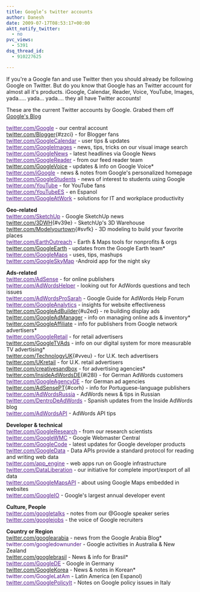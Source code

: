 ```yaml
---
title: Google’s twitter accounts
author: Danesh
date: 2009-07-17T08:53:17+00:00
aktt_notify_twitter:
  - no
pvc_views:
  - 5391
dsq_thread_id:
  - 910227625

---
```

If you're a Google fan and use Twitter then you should already be following Google on Twitter. But do you know that Google has an Twitter account for almost all it's products. iGoogle, Calendar, Reader, Voice, YouTube, Images, yada&#8230;.. yada&#8230; yada&#8230;. they all have Twitter accounts!

These are the current Twitter accounts by Google. Grabed them off [Google's Blog][1]

<a id="ya_." style="color: #551a8b;" title="twitter.com/google" href="http://twitter.com/google">twitter.com/Google</a> - our central account  
[twitter.com/Blogger][2]{#zzci} - for Blogger fans  
<a id="cebx" style="color: #551a8b;" title="twitter.com/googlecalendar" href="http://twitter.com/googlecalendar">twitter.com/GoogleCalendar</a> - user tips & updates  
<a id="jgv4" style="color: #551a8b;" title="twitter.com/googleimages" href="http://twitter.com/googleimages">twitter.com/GoogleImages</a> - news, tips, tricks on our visual image search  
<a id="dx8y" style="color: #551a8b;" title="twitter.com/googlenews" href="http://twitter.com/googlenews">twitter.com/GoogleNews</a> - latest headlines via Google News  
<a id="srkj" style="color: #551a8b;" title="twitter.com/googlereader" href="http://twitter.com/googlereader">twitter.com/GoogleReader</a> - from our feed reader team  
[twitter.com/GoogleVoice][3] - updates & info on Google Voice*  
<a id="yrpe" style="color: #551a8b;" title="twitter.com/igoogle" href="http://twitter.com/igoogle">twitter.com/iGoogle</a> - news & notes from Google's personalized homepage  
<a id="p2-e" style="color: #551a8b;" title="twitter.com/googlestudents" href="http://twitter.com/googlestudents">twitter.com/GoogleStudents</a> - news of interest to students using Google  
<a id="ws9i" style="color: #551a8b;" title="twitter.com/youtube" href="http://twitter.com/youtube">twitter.com/YouTube</a> - for YouTube fans  
<a id="ys7n" style="color: #551a8b;" title="twitter.com/youtubees" href="http://twitter.com/youtubees">twitter.com/YouTubeES</a> - en Espanol  
<a id="ka28" style="color: #551a8b;" title="twitter.com/googleatwork" href="http://twitter.com/googleatwork">twitter.com/GoogleAtWork</a> - solutions for IT and workplace productivity

**Geo-related**  
<a id="ev4w" style="color: #551a8b;" title="twitter.com/sketchup" href="http://twitter.com/sketchup">twitter.com/SketchUp</a> - Google SketchUp news  
[twitter.com/3DWH][4]{#v39e} - SketchUp's 3D Warehouse  
[twitter.com/Modelyourtown][5]{#svfk} - 3D modeling to build your favorite places  
<a id="rob0" style="color: #551a8b;" title="twitter.com/earthoutreach" href="http://twitter.com/earthoutreach">twitter.com/EarthOutreach</a> - Earth & Maps tools for nonprofits & orgs  
[twitter.com/GoogleEarth][6] - updates from the Google Earth team*  
<a id="e_26" style="color: #551a8b;" title="twitter.com/googlemaps" href="http://twitter.com/googlemaps">twitter.com/GoogleMaps</a> - uses, tips, mashups  
<a id="jvc4" style="color: #551a8b;" title="twitter.com/googleskymap" href="http://twitter.com/googleskymap">twitter.com/GoogleSkyMap</a> -Android app for the night sky

**Ads-related**  
<a id="vkfz" style="color: #551a8b;" title="twitter.com/adsense" href="http://twitter.com/adsense">twitter.com/AdSense</a> - for online publishers  
<a id="em16" style="color: #551a8b;" title="twitter.com/adwordshelper" href="http://twitter.com/adwordshelper">twitter.com/AdWordsHelper</a> - looking out for AdWords questions and tech issues  
<a id="zxgn" style="color: #551a8b;" title="twitter.com/adwordsprosarah" href="http://twitter.com/adwordsprosarah">twitter.com/AdWordsProSarah</a> - Google Guide for AdWords Help Forum  
<a id="q1l4" style="color: #551a8b;" title="twitter.com/googleanalytics" href="http://twitter.com/googleanalytics">twitter.com/GoogleAnalytics</a> - insights for website effectiveness  
[twitter.com/GoogleAdBuilder][7]{#u2ed} - re building display ads  
[twitter.com/GoogleAdManager][8] - info on managing online ads & inventory*  
[twitter.com/GoogleAffiliate][9] - info for publishers from Google network advertisers*  
<a id="de40" style="color: #551a8b;" title="twitter.com/googleretail" href="http://twitter.com/googleretail">twitter.com/GoogleRetail</a> - for retail advertisers  
[twitter.com/GoogleTVAds][10] - info on our digital system for more measurable TV advertising*  
[twitter.com/TechnologyUK][11]{#vveu} - for U.K. tech advertisers  
[twitter.com/UKretail][12] - for U.K. retail advertisers  
[twitter.com/creativesandbox][13] - for advertising agencies*  
[twitter.com/InsideAdWordsDE][14]{#i28l} - for German AdWords customers  
<a id="e6y6" style="color: #551a8b;" title="twitter.com/googleagencyde" href="http://twitter.com/googleagencyde">twitter.com/GoogleAgencyDE</a> - for German ad agencies  
[twitter.com/AdSensePT][15]{#corh} - info for Portuguese-language publishers  
<a id="tjdu" style="color: #551a8b;" title="twitter.com/AdWordsRussi" href="http://twitter.com/AdWordsRussia">twitter.com/AdWordsRussia</a> - AdWords news & tips in Russian  
<a id="mpex" style="color: #551a8b;" title="twitter.com/dentrodeadwords" href="http://twitter.com/dentrodeadwords">twitter.com/DentroDeAdWords</a> - Spanish updates from the Inside AdWords blog  
<a id="gd51" style="color: #551a8b;" title="twitter.com/adwordsapi" href="http://twitter.com/adwordsapi">twitter.com/AdWordsAPI</a> - AdWords API tips

**Developer & technical**  
<a id="muon" style="color: #551a8b;" title="twitter.com/googleresearch" href="http://twitter.com/googleresearch">twitter.com/GoogleResearch</a> - from our research scientists  
<a id="lgz1" style="color: #551a8b;" title="twitter.com/googlewmc" href="http://twitter.com/googlewmc">twitter.com/GoogleWMC</a> - Google Webmaster Central  
<a id="hx.l" style="color: #551a8b;" title="twitter.com/googlecode" href="http://twitter.com/googlecode">twitter.com/GoogleCode</a> - latest updates for Google developer products  
<a id="cqnc" style="color: #551a8b;" title="twitter.com/googledata" href="http://twitter.com/googledata">twitter.com/GoogleData</a> - Data APIs provide a standard protocol for reading and writing web data  
<a id="fos3" style="color: #551a8b;" title="twitter.com/app_engine" href="http://twitter.com/app_engine">twitter.com/app_engine</a> - web apps run on Google infrastructure  
<a id="j5-t" style="color: #551a8b;" title="twitter.com/dataliberation" href="http://twitter.com/dataliberation">twitter.com/DataLiberation</a> - our initiative for complete import/export of all data  
<a id="kt95" style="color: #551a8b;" title="twitter.com/googlemapsapi" href="http://twitter.com/googlemapsapi">twitter.com/GoogleMapsAPI</a> - about using Google Maps embedded in websites  
<a id="gdvw" style="color: #551a8b;" title="twitter.com/googleio" href="http://twitter.com/googleio">twitter.com/GoogleIO</a> - Google's largest annual developer event

**Culture, People**  
<a id="stnc" style="color: #551a8b;" title="twitter.com/googletalks" href="http://twitter.com/googletalks">twitter.com/googletalks</a> - notes from our @Google speaker series  
<a id="ae_y" style="color: #551a8b;" title="twitter.com/googlejobs" href="http://twitter.com/googlejobs">twitter.com/googlejobs</a> - the voice of Google recruiters

**Country or Region**  
[twitter.com/googlearabia][16] - news from the Google Arabia Blog*<a id="wcfi" style="color: #551a8b; text-decoration: none;" title="twitter.com/googledownunder" href="http://twitter.com/googledownunder"><br /> twitter.com/googledownunder</a> - Google activities in Australia & New Zealand[  
twitter.com/googlebrasil][17] - News & info for Brasil*<a id="j-j2" style="color: #551a8b;" title="twitter.com/GoogleDE" href="http://twitter.com/googlede"><br /> twitter.com/GoogleDE</a> - Google in Germany[  
twitter.com/GoogleKorea][18] - News & notes in Korean*<a id="fqni" style="color: #551a8b; text-decoration: none;" title="twitter.com/GoogleLatAm" href="http://twitter.com/googlelatam"><br /> twitter.com/GoogleLatAm</a> - Latin America (en Espanol)<a id="hdma" style="color: #551a8b;" title="twitter.com/GooglePolicyIt" href="http://twitter.com/googlepolicyit"><br /> twitter.com/GooglePolicyIt</a> - Notes on Google policy issues in Italy

 [1]: http://googleblog.blogspot.com/2009/07/google-accounts-on-twitter.html
 [2]: http://twitter.com/blogger "twitter.com/blogger"
 [3]: http://twitter.com/GoogleVoice
 [4]: http://twitter.com/3DWH "twitter.com/3DWH"
 [5]: http://twitter.com/modelyourtown "twitter.com/modelyourtown"
 [6]: http://twitter.com/GoogleEarth
 [7]: http://twitter.com/googleadbuilder "twitter.com/googleadbuilder"
 [8]: http://twitter.com/GoogleAdManager
 [9]: http://twitter.com/GoogleAffiliate
 [10]: http://twitter.com/GoogleTVAds
 [11]: http://twitter.com/technologyuk "twitter.com/technologyUK"
 [12]: http://twitter.com/UKRetail
 [13]: http://twitter.com/creativesandbox
 [14]: http://twitter.com/insideadwordsde "twitter.com/insideadwordsde"
 [15]: http://twitter.com/AdSensePT "twitter.com/AdSensePT"
 [16]: http://twitter.com/googlearabia
 [17]: http://twitter.com/googlebrasil
 [18]: http://twitter.com/googlekorea